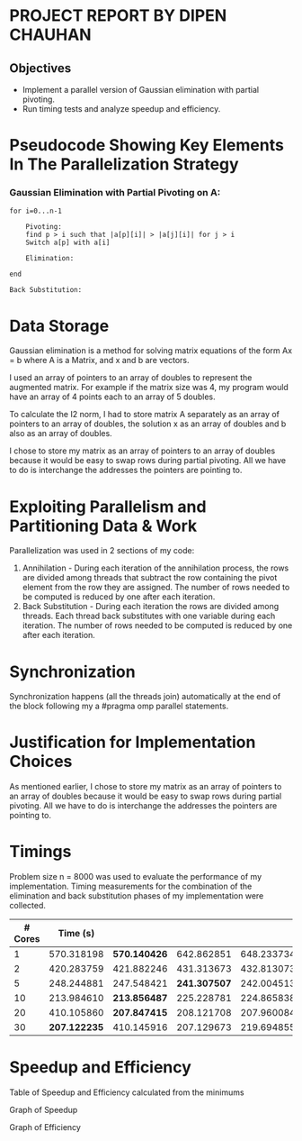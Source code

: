 # PROJECT REPORT BY DIPEN CHAUHAN

## Objectives
- Implement a parallel version of Gaussian elimination with partial pivoting.
- Run timing tests and analyze speedup and efficiency.

# Pseudocode Showing Key Elements In The Parallelization Strategy

### Gaussian Elimination with Partial Pivoting on A:

	for i=0...n-1

		Pivoting:
		find p > i such that |a[p][i]| > |a[j][i]| for j > i
		Switch a[p] with a[i]

		Elimination:

	end

	Back Substitution:



# Data Storage

Gaussian elimination is a method for solving matrix equations of the form
Ax = b where A is a Matrix, and x and b are vectors.

I used an array of pointers to an array of doubles to represent the augmented matrix. For example if the matrix size was 4, my program would have an array of 4 points each to an array of 5 doubles. 

To calculate the I2 norm, I had to store matrix A separately as an array of pointers to an array of doubles, the solution x as an array of doubles and b also as an array of doubles.

I chose to store my matrix as an array of pointers to an array of doubles because it would be easy to swap rows during partial pivoting. All we have to do is interchange the addresses the pointers are pointing to.

# Exploiting Parallelism and Partitioning Data & Work

Parallelization was used in 2 sections of my code:

1) Annihilation - During each iteration of the annihilation process, the rows are divided among threads that subtract the row containing the pivot element from the row they are assigned. The number of rows needed to be computed is reduced by one after each iteration.
2) Back Substitution - During each iteration the rows are divided among threads. Each thread back substitutes with one variable during each iteration. The number of rows needed to be computed is reduced by one after each iteration.

# Synchronization

Synchronization happens (all the threads join) automatically at the end of the block following my a #pragma omp parallel statements.

# Justification for Implementation Choices

As mentioned earlier, I chose to store my matrix as an array of pointers to an array of doubles because it would be easy to swap rows during partial pivoting. All we have to do is interchange the addresses the pointers are pointing to.

# Timings

Problem size n = 8000 was used to evaluate the performance of my implementation. Timing measurements for the combination of the elimination and back substitution phases of my implementation were collected.

| # Cores | Time (s)           |||||
|-------|------------|------------|------------|------------|------------|
| 1     | 570.318198 | **570.140426** | 642.862851 | 648.233734 | 648.171710 |
| 2     | 420.283759 | 421.882246 | 431.313673 | 432.813073 | **419.426101** |
| 5     | 248.244881 | 247.548421 | **241.307507** | 242.004513 | 241.986887 |
| 10    | 213.984610 | **213.856487** | 225.228781 | 224.865838 | 410.658996 |
| 20    | 410.105860 | **207.847415** | 208.121708 | 207.960084 | 207.947326 |
| 30    | **207.122235** | 410.145916 | 207.129673 | 219.694855 | 410.346868 |


# Speedup and Efficiency

Table of Speedup and Efficiency calculated from the minimums


Graph of Speedup


Graph of Efficiency
